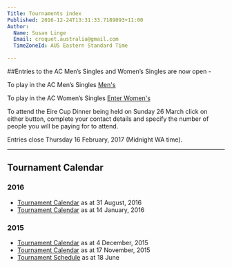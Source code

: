 ```yaml
---
Title: Tournaments index
Published: 2016-12-24T13:31:33.7189093+11:00
Author:
  Name: Susan Linge
  Email: croquet.australia@gmail.com
  TimeZoneId: AUS Eastern Standard Time

---
```

##Entries to the AC Men’s Singles and Women’s Singles are now open - 

To play in the AC Men’s Singles <a href="/tournaments/2017/ac/mens-open" class="btn btn-primary btn-lg" role="button">Men's</a> 

To play in the AC Women’s Singles <a href="/tournaments/2017/ac/womens-open" class="btn btn-primary btn-lg" role="button">Enter Women's</a>

To attend the Eire Cup Dinner being held on Sunday 26 March click on either button, complete your contact details and specify the number of people you will be paying for to attend. 

Entries close Thursday 16 February, 2017 (Midnight WA time).
________________


## Tournament Calendar

### 2016

- [Tournament Calendar](/tournaments/aca-tournament-calendar-as-at-31-august-2016.pdf) as at 31 August, 2016
- [Tournament Calendar](/aca-tournament-calendar-as-at-14-january-2016.pdf) as at 14 January, 2016

### 2015

- [Tournament Calendar](/2015-2019-aca-tournament-program-as-at-4-december.pdf) as at 4 December, 2015
- [Tournament Calendar](/2015-2019-aca-tournament-calendar-as-at-17-nov-2015.pdf) as at 17 November, 2015
- [Tournament Schedule](/2015-2019-aca-tournament-program-as-at-18-june-2015-2-.pdf) as at 18 June